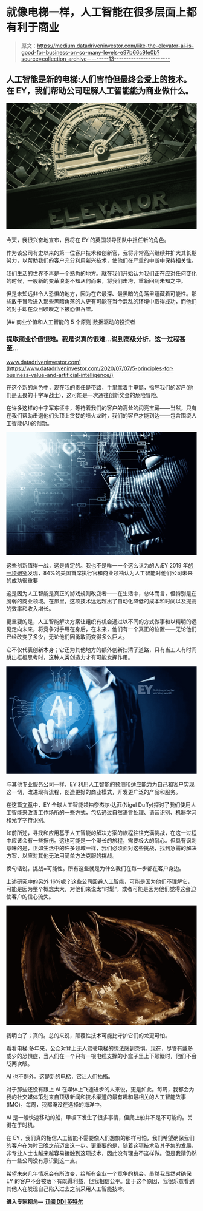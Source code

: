 # 就像电梯一样，人工智能在很多层面上都有利于商业

> 原文：<https://medium.datadriveninvestor.com/like-the-elevator-ai-is-good-for-business-on-so-many-levels-e97b66c9fe0b?source=collection_archive---------13----------------------->

## 人工智能是新的电梯:人们害怕但最终会爱上的技术。在 EY，我们帮助公司理解人工智能能为商业做什么。

![](img/b3275b7c970b90dffff495851a1f99a0.png)

今天，我很兴奋地宣布，我将在 EY 的英国领导团队中担任新的角色。

作为该公司有史以来的第一位客户技术和创新官，我将非常高兴继续并扩大其长期努力，以帮助我们的客户充分利用新兴技术，使他们在严重的中断中保持相关性。

我们生活的世界不再是一个熟悉的地方。就在我们开始认为我们正在应对任何变化的时候，一股新的变革浪潮不知从何而来，将我们击垮，重新回到未知之中。

但是未知远非令人恐惧的地方，因为在它最深、最黑暗的角落里蕴藏着可能性。那些敢于冒险进入那些黑暗角落的人更有可能在当今混乱的环境中取得成功，而他们的对手却在众目睽睽之下被恐惧吞噬。

[](https://www.datadriveninvestor.com/2020/07/07/5-principles-for-business-value-and-artificial-intelligence/) [## 商业价值和人工智能的 5 个原则|数据驱动的投资者

### 提取商业价值很难。我是说真的很难...说到高级分析，这一过程甚至…

www.datadriveninvestor.com](https://www.datadriveninvestor.com/2020/07/07/5-principles-for-business-value-and-artificial-intelligence/) 

在这个新的角色中，现在我的责任是带路，手里拿着手电筒，指导我们的客户(他们是无畏的十字军战士)，这可能是一次通往创新奖金的危险冒险。

在许多这样的十字军东征中，等待着我们的客户的高耸的闪亮宝藏——当然，只有在我们帮助击退他们头顶上贪婪的喷火龙时，我们的客户才能到达——包含围绕人工智能(AI)的创新。

![](img/d815676b47c476e2a60e73a2be47e6f2.png)

这些创新值得一战，这是肯定的。我也不是唯一一个这么认为的人:EY 2019 年[的一项研究](https://www.ey.com/en_gl/news/2019/08/ey-study-ai-important-to-a-companys-success-but-lack-of-skilled-personnel-remains-a-barrier)发现，84%的美国首席执行官和商业领袖认为人工智能对他们公司未来的成功很重要

这是因为人工智能是真正的游戏规则改变者——在生活中，总体而言，但特别是在脆弱的商业领域。在那里，这项技术远远超出了自动化降低的成本和时间以及提高的效率和收入增长。

更重要的是，人工智能解决方案让组织有机会通过以不同的方式做事和以精明的远见走向未来，将竞争对手甩在身后，在未来，他们有一个真正的位置——无论他们已经改变了多少，无论他们因勇敢而变得多么巨大。

它不仅代表创新本身；它还为其他地方的额外创新扫清了道路，只有当工人有时间跳出框框思考时，这种人类创造力才有可能发挥作用。

![](img/619359c0b49a20370dde279b99608685.png)

与其他专业服务公司一样，EY 利用人工智能的预测和适应能力为自己和客户实现这一切，改进现有流程，创造更好的商业模式，开发更广泛的产品和服务。

在这篇[文章](https://www.ey.com/en_gl/innovation/how-ai-is-transforming-business-right-now)中，EY 全球人工智能领袖奈杰尔·达菲(Nigel Duffy)探讨了我们使用人工智能来改善工作场所的一些方式，包括通过自然语言处理、语音识别、机器学习和光学字符识别。

如前所述，寻找和应用基于人工智能的解决方案的旅程往往充满挑战，在这一过程中应该会有一些擦伤。这也可能是一个漫长的旅程，需要极大的耐心。但具有讽刺意味的是，正如生活中的许多领域一样，我们必须面对这些挑战，找到急需的解决方案，以应对其他无法用简单方法克服的挑战。

换句话说，挑战=可能性。所有这些就是为什么我们在每一步都在客户身边。

上述研究中的另外 16%呢？这些公司回避人工智能，可能是因为他们不理解它，可能是因为整个概念太大，对他们来说太“时髦”，或者可能是因为他们觉得这会迫使客户的信心流失。

![](img/c2f662d06621419fdd4d7a6630395f33.png)

我明白了；真的。总的来说，颠覆性技术可能比守护它们的龙更可怕。

看看电梯:多年来，公众对登上无人驾驶电梯的想法感到恐惧。现在，尽管有或多或少的恐惧症，当人们在一个只有一根电缆支撑的小盒子里上下颠簸时，他们不会眨两次眼。

AI 也不例外。这是新的电梯，它让人们抽搐。

对于那些还没有跟上 AI 在媒体上飞速进步的人来说，更是如此。每周，我都会为我的社交媒体策划来自顶级新闻和技术渠道的最有趣和最相关的人工智能故事(IMO)。每周，我都淹没在选择的海洋中。

AI 是一艘快速移动的船，甲板下发生了很多事情，但爬上船并不是不可能的。关键在于时机。

在 EY，我们真的相信人工智能不需要像人们想象的那样可怕，我们希望确保我们的客户在为时已晚之前迈出这一步。更重要的是，随着这项技术及其子集的发展，非专业人士也越来越容易接触到这项技术，因此没有理由不这样做。但是我猜仍然有一些公司没有意识到这一点。

希望未来几年情况会有所改变，给所有企业一个竞争的机会。虽然我显然对确保 EY 的客户不会被落下有既得利益，但我相信公平。出于这个原因，我很乐意看到其他人在发现自己陷入过去之前采用人工智能技术。

**进入专家视角—** [**订阅 DDI 英特尔**](https://datadriveninvestor.com/ddi-intel)